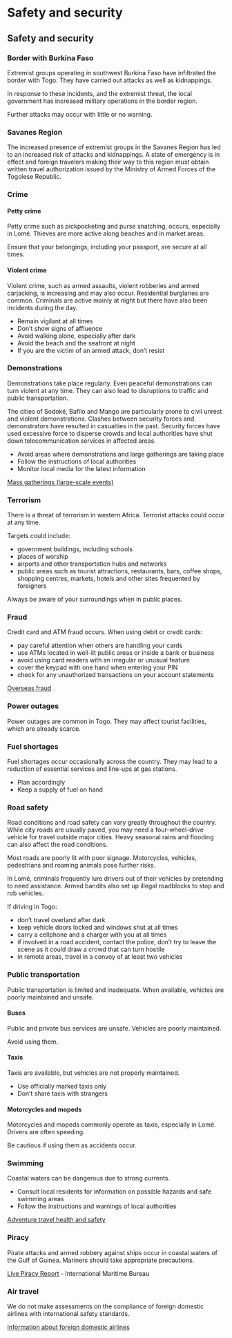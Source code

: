 # Safety and security

## Safety and security

### Border with Burkina Faso

Extremist groups operating in southwest Burkina Faso have infiltrated the border with Togo. They have carried out attacks as well as kidnappings.

In response to these incidents, and the extremist threat, the local government has increased military operations in the border region.

Further attacks may occur with little or no warning.

### Savanes Region

The increased presence of extremist groups in the Savanes Region has led to an increased risk of attacks and kidnappings. A state of emergency is in effect and foreign travelers making their way to this region must obtain written travel authorization issued by the Ministry of Armed Forces of the Togolese Republic.

### Crime

#### Petty crime

Petty crime such as pickpocketing and purse snatching, occurs, especially in Lomé. Thieves are more active along beaches and in market areas.

Ensure that your belongings, including your passport, are secure at all times.

#### Violent crime

Violent crime, such as armed assaults, violent robberies and armed carjacking, is increasing and may also occur. Residential burglaries are common. Criminals are active mainly at night but there have also been incidents during the day.

* Remain vigilant at all times
* Don’t show signs of affluence
* Avoid walking alone, especially after dark
* Avoid the beach and the seafront at night
* If you are the victim of an armed attack, don’t resist

### Demonstrations

Demonstrations take place regularly. Even peaceful demonstrations can turn violent at any time. They can also lead to disruptions to traffic and public transportation.

The cities of Sodoké, Bafilo and Mango are particularly prone to civil unrest and violent demonstrations. Clashes between security forces and demonstrators have resulted in casualties in the past. Security forces have used excessive force to disperse crowds and local authorities have shut down telecommunication services in affected areas.

* Avoid areas where demonstrations and large gatherings are taking place
* Follow the instructions of local authorities
* Monitor local media for the latest information

[Mass gatherings (large-scale events)](https://travel.gc.ca/travelling/health-safety/mass-gatherings)

### Terrorism

There is a threat of terrorism in western Africa. Terrorist attacks could occur at any time.

Targets could include:

* government buildings, including schools
* places of worship
* airports and other transportation hubs and networks
* public areas such as tourist attractions, restaurants, bars, coffee shops, shopping centres, markets, hotels and other sites frequented by foreigners

Always be aware of your surroundings when in public places.

### Fraud

Credit card and ATM fraud occurs. When using debit or credit cards:

* pay careful attention when others are handling your cards
* use ATMs located in well-lit public areas or inside a bank or business
* avoid using card readers with an irregular or unusual feature
* cover the keypad with one hand when entering your PIN
* check for any unauthorized transactions on your account statements

[Overseas fraud](https://travel.gc.ca/travelling/health-safety/overseas-fraud)

### Power outages

Power outages are common in Togo. They may affect tourist facilities, which are already scarce.

### Fuel shortages

Fuel shortages occur occasionally across the country. They may lead to a reduction of essential services and line-ups at gas stations.

* Plan accordingly
* Keep a supply of fuel on hand

### Road safety

Road conditions and road safety can vary greatly throughout the country. While city roads are usually paved, you may need a four-wheel-drive vehicle for travel outside major cities. Heavy seasonal rains and flooding can also affect the road conditions.

Most roads are poorly lit with poor signage. Motorcycles, vehicles, pedestrians and roaming animals pose further risks.

In Lomé, criminals frequently lure drivers out of their vehicles by pretending to need assistance. Armed bandits also set up illegal roadblocks to stop and rob vehicles.

If driving in Togo:

* don’t travel overland after dark
* keep vehicle doors locked and windows shut at all times
* carry a cellphone and a charger with you at all times
* if involved in a road accident, contact the police, don’t try to leave the scene as it could draw a crowd that can turn hostile
* in remote areas, travel in a convoy of at least two vehicles

### Public transportation

Public transportation is limited and inadequate. When available, vehicles are poorly maintained and unsafe.

#### Buses

Public and private bus services are unsafe. Vehicles are poorly maintained.

Avoid using them.

#### Taxis

Taxis are available, but vehicles are not properly maintained.

* Use officially marked taxis only
* Don’t share taxis with strangers

#### Motorcycles and mopeds

Motorcycles and mopeds commonly operate as taxis, especially in Lomé. Drivers are often speeding.

Be cautious if using them as accidents occur.

### Swimming

Coastal waters can be dangerous due to strong currents.

* Consult local residents for information on possible hazards and safe swimming areas
* Follow the instructions and warnings of local authorities

[Adventure travel health and safety](https://travel.gc.ca/travelling/health-safety/adventure-travellers)

### Piracy

Pirate attacks and armed robbery against ships occur in coastal waters of the Gulf of Guinea. Mariners should take appropriate precautions.

[Live Piracy Report](https://icc-ccs.org/) - International Maritime Bureau

### Air travel

We do not make assessments on the compliance of foreign domestic airlines with international safety standards.

[Information about foreign domestic airlines](https://travel.gc.ca/air/in-flight-safety#other)